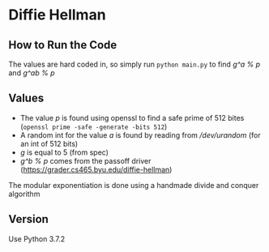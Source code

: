 # Diffie Hellman

## How to Run the Code
The values are hard coded in, so simply run ```python main.py``` to find *g^a % p* and *g^ab % p*

## Values
* The value *p* is found using openssl to find a safe prime of 512 bites (```openssl prime -safe -generate -bits 512```)
* A random int for the value *a* is found by reading from */dev/urandom* (for an int of 512 bits)
* *g* is equal to 5 (from spec)
* *g^b % p* comes from the passoff driver (https://grader.cs465.byu.edu/diffie-hellman)

The modular exponentiation is done using a handmade divide and conquer algorithm

## Version
Use Python 3.7.2